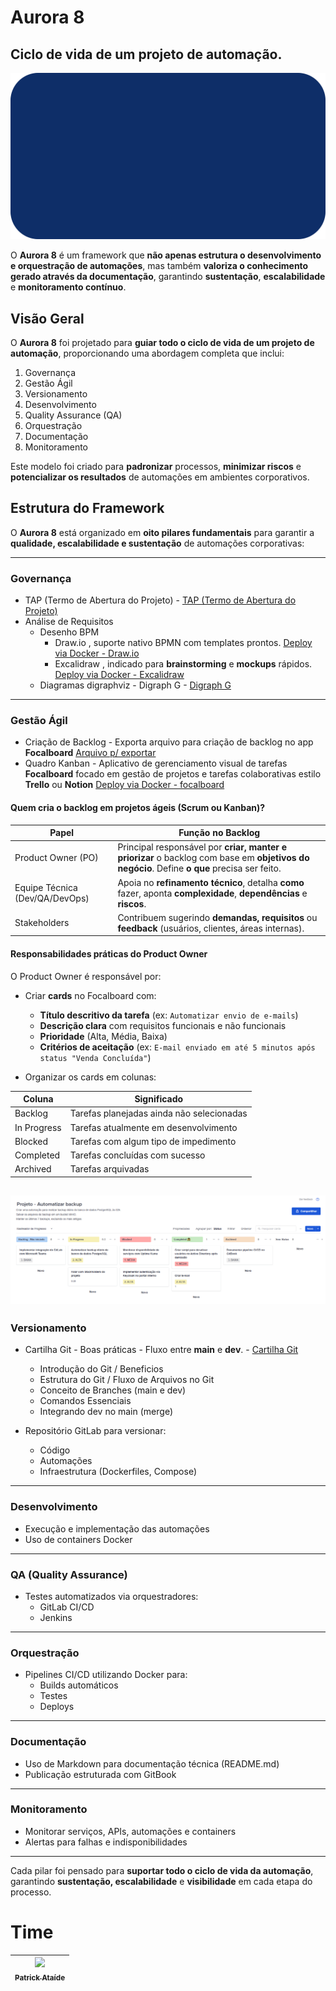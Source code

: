 # Aurora 8 
## Ciclo de vida de um projeto de automação.

![Aurora 8](auroraframwork8.png)

O **Aurora 8** é um framework que **não apenas estrutura o desenvolvimento e orquestração de automações**, mas também **valoriza o conhecimento gerado através da documentação**, garantindo **sustentação**, **escalabilidade** e **monitoramento contínuo**.

## Visão Geral

O **Aurora 8** foi projetado para **guiar todo o ciclo de vida de um projeto de automação**, proporcionando uma abordagem completa que inclui:

1. Governança  
2. Gestão Ágil  
3. Versionamento  
4. Desenvolvimento  
5. Quality Assurance (QA)  
6. Orquestração  
7. Documentação  
8. Monitoramento

Este modelo foi criado para **padronizar** processos, **minimizar riscos** e **potencializar os resultados** de automações em ambientes corporativos.

## Estrutura do Framework

O **Aurora 8** está organizado em **oito pilares fundamentais** para garantir a **qualidade, escalabilidade e sustentação** de automações corporativas:

---

### Governança

- TAP (Termo de Abertura do Projeto) - [TAP (Termo de Abertura do Projeto)](TAP.md) 
- Análise de Requisitos  
  - Desenho BPM
    - Draw.io , suporte nativo BPMN com templates prontos. [Deploy via Docker - Draw.io](Drawio.yml)
    - Excalidraw , indicado para **brainstorming** e **mockups** rápidos. [Deploy via Docker - Excalidraw](excalidraw.yml)
  - Diagramas digraphviz - Digraph G - [Digraph G](https://dreampuf.github.io/GraphvizOnline)

---

### Gestão Ágil

- Criação de Backlog  - Exporta arquivo para criação de backlog no app **Focalboard** [Arquivo p/ exportar](archive.boardarchive)
- Quadro Kanban - Aplicativo de gerenciamento visual de tarefas **Focalboard** focado em gestão de projetos e tarefas colaborativas estilo **Trello** ou **Notion** [Deploy via Docker - focalboard](focalboard.yml)

#### Quem cria o backlog em projetos ágeis (Scrum ou Kanban)?

| Papel                     | Função no Backlog                                                                 |
|---------------------------|----------------------------------------------------------------------------------|
| Product Owner (PO)        | Principal responsável por **criar, manter e priorizar** o backlog com base em **objetivos do negócio**. Define **o que** precisa ser feito. |
| Equipe Técnica (Dev/QA/DevOps) | Apoia no **refinamento técnico**, detalha **como** fazer, aponta **complexidade**, **dependências** e **riscos**. |
| Stakeholders              | Contribuem sugerindo **demandas, requisitos** ou **feedback** (usuários, clientes, áreas internas). |

#### Responsabilidades práticas do Product Owner

O Product Owner é responsável por:

- Criar **cards** no Focalboard com:
  - **Título descritivo da tarefa** (ex: `Automatizar envio de e-mails`)
  - **Descrição clara** com requisitos funcionais e não funcionais
  - **Prioridade** (Alta, Média, Baixa)
  - **Critérios de aceitação** (ex: `E-mail enviado em até 5 minutos após status "Venda Concluída"`)

- Organizar os cards em colunas:

| Coluna       | Significado                                 |
|--------------|---------------------------------------------|
| Backlog      | Tarefas planejadas ainda não selecionadas   |
| In Progress  | Tarefas atualmente em desenvolvimento       |
| Blocked      | Tarefas com algum tipo de impedimento       |
| Completed    | Tarefas concluídas com sucesso              |
| Archived     | Tarefas arquivadas                          |

![Quadro Kanba - Focalboard](kanban.png)
---
### Versionamento

- Cartilha Git - Boas práticas - Fluxo entre **main** e **dev**. - [Cartilha Git](Cartilha_Git.md) 
  - Introdução do Git / Beneficios
  - Estrutura do Git / Fluxo de Arquivos no Git
  - Conceito de Branches (main e dev)
  - Comandos Essenciais
  - Integrando dev no main (merge)
  

- Repositório GitLab para versionar:
  - Código
  - Automações
  - Infraestrutura (Dockerfiles, Compose)

---

### Desenvolvimento

- Execução e implementação das automações  
- Uso de containers Docker

---

### QA (Quality Assurance)

- Testes automatizados via orquestradores:
  - GitLab CI/CD
  - Jenkins

---

### Orquestração

- Pipelines CI/CD utilizando Docker para:
  - Builds automáticos  
  - Testes  
  - Deploys

---

### Documentação

- Uso de Markdown para documentação técnica (README.md)  
- Publicação estruturada com GitBook

---

### Monitoramento

- Monitorar serviços, APIs, automações e containers  
- Alertas para falhas e indisponibilidades

---

Cada pilar foi pensado para **suportar todo o ciclo de vida da automação**, garantindo **sustentação, escalabilidade** e **visibilidade** em cada etapa do processo.

# Time

| [<img src="https://avatars.githubusercontent.com/u/43658340?v=4" width="115"><br><sub>Patrick Ataíde</sub>](https://github.com/pasilva1) |
| :---: |


